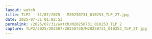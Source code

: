 ```yaml
---
layout: watch
title: TLP2 - 31/07/2025 - M20250731_010253_TLP_2T.jpg
date: 2025-07-31 01:02:53
permalink: /2025/07/31/watch/M20250731_010253_TLP_2
capture: TLP2/2025/202507/20250730/M20250731_010253_TLP_2T.jpg
---
```

